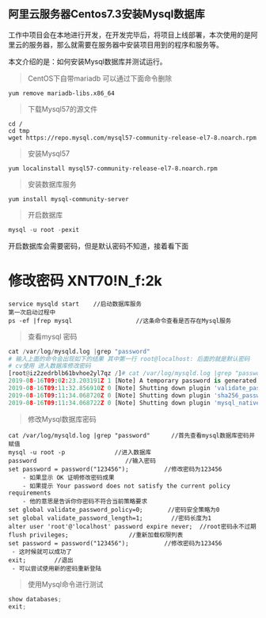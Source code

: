 ## 阿里云服务器Centos7.3安装Mysql数据库

工作中项目会在本地进行开发，在开发完毕后，将项目上线部署，本次使用的是阿里云的服务器，那么就需要在服务器中安装项目用到的程序和服务等。

本文介绍的是：如何安装Mysql数据库并测试运行。

> CentOS下自带mariadb    可以通过下面命令删除

```
yum remove mariadb-libs.x86_64
```

> 下载Mysql57的源文件

```
cd /
cd tmp
wget https://repo.mysql.com/mysql57-community-release-el7-8.noarch.rpm
```

> 安装Mysql57

```
yum localinstall mysql57-community-release-el7-8.noarch.rpm
```

> 安装数据库服务

```
yum install mysql-community-server
```

> 开启数据库

```python
mysql -u root -pexit   
```

开启数据库会需要密码，但是默认密码不知道，接着看下面

# 修改密码    XNT70!N_f:2k  

```
service mysqld start    //启动数据库服务
第一次启动过程中
ps -ef |frep mysql                  //这条命令查看是否存在Mysql服务  
```

> 查看mysql 密码

```python
cat /var/log/mysqld.log |grep "password" 
# 输入上面的命令会出现如下的结果 其中第一行 root@localhost: 后面的就是默认密码  
# cv使用 进入数据库修改密码
[root@iz2zedrblb61bvhoe2yl7qz /]# cat /var/log/mysqld.log |grep "password"
2019-08-16T09:02:23.203191Z 1 [Note] A temporary password is generated for root@localhost: 8m2.(Mmjp3ad
2019-08-16T09:11:32.856910Z 0 [Note] Shutting down plugin 'validate_password'
2019-08-16T09:11:34.068720Z 0 [Note] Shutting down plugin 'sha256_password'
2019-08-16T09:11:34.068722Z 0 [Note] Shutting down plugin 'mysql_native_passwor '

```

> 修改Mysql数据库密码

```
cat /var/log/mysqld.log |grep "password"      //首先查看mysql数据库密码并赋值
mysql -u root -p              //进入数据库
password                         //输入密码
set password = password("123456");          //修改密码为123456
	- 如果显示 OK 证明修改密码成果
	- 如果提示 Your password does not satisfy the current policy requirements
	- 他的意思是告诉你你密码不符合当前策略要求
set global validate_password_policy=0;       //密码安全策略为0
set global validate_password_length=1;        //密码长度为1
alter user 'root'@'localhost' password expire never;  //root密码永不过期
flush privileges;                 //重新加载权限列表
set password = password("123456");          //修改密码为123456
 - 这时候就可以成功了
exit;        //退出
 - 可以尝试使用新的密码重新登陆
```

> 使用Mysql命令进行测试

```python
show databases; 
exit;
```

